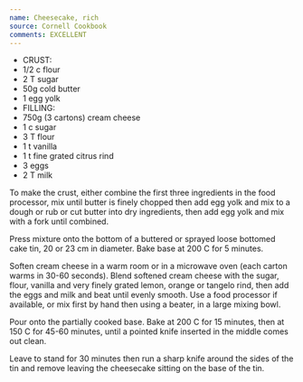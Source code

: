 ```yaml
---
name: Cheesecake, rich
source: Cornell Cookbook
comments: EXCELLENT
---
```


* CRUST:
* 1/2 c flour
* 2 T sugar
* 50g cold butter
* 1 egg yolk
* FILLING:
* 750g (3 cartons) cream cheese
* 1 c sugar
* 3 T flour
* 1 t vanilla
* 1 t fine grated citrus rind
* 3 eggs
* 2 T milk

To make the crust, either combine the first three ingredients in the food processor, mix until butter is finely chopped then add egg yolk and mix to a dough or rub or cut butter into dry ingredients, then add egg yolk and mix with a fork until combined.

Press mixture onto the bottom of a buttered or sprayed loose bottomed cake tin, 20 or 23 cm in diameter.  Bake base at 200 C for 5 minutes.

Soften cream cheese in a warm room or in a microwave oven (each carton warms in 30-60 seconds).  Blend softened cream cheese with the sugar, flour, vanilla and very finely grated lemon, orange or tangelo rind, then add the eggs and milk and beat until evenly smooth.  Use a food processor if available, or mix first by hand then using a beater, in a large mixing bowl.

Pour onto the partially cooked base.  Bake at 200 C for 15 minutes, then at 150 C for 45-60 minutes, until a pointed knife inserted in the middle comes out clean.

Leave to stand for 30 minutes then run a sharp knife around the sides of the tin and remove leaving the cheesecake sitting on the base of the tin.

